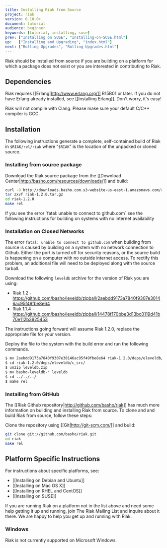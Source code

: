 ```yaml
---
title: Installing Riak from Source
project: riak
version: 0.10.0+
document: tutorial
audience: beginner
keywords: [tutorial, installing, suse]
prev: ["Installing on SUSE", "Installing-on-SUSE.html"]
up:   ["Installing and Upgrading", "index.html"]
next: ["Rolling Upgrades", "Rolling-Upgrades.html"]
---
```


Riak should be installed from source if you are building on a platform for which a package does not exist or you are interested in contributing to Riak.

## Dependencies
Riak requires [[Erlang|http://www.erlang.org/]] R15B01 or later. If you do not have Erlang already installed, see [[Installing Erlang]]. Don't worry, it's easy!

<div class='note'>Riak will not compile with Clang. Please make sure your default C/C++ compiler is GCC.</div>

## Installation
The following instructions generate a complete, self-contained build of Riak in `$RIAK/rel/riak` where “`$RIAK`” is the location of the unpacked or cloned source.

### Installing from source package
Download the Riak source package from the [[Download Center|http://basho.com/resources/downloads/]] and build:

```bash
curl -O http://downloads.basho.com.s3-website-us-east-1.amazonaws.com/riak/CURRENT/riak-1.2.0.tar.gz
tar zxvf riak-1.2.0.tar.gz
cd riak-1.2.0
make rel
```

<div class='note'> If you see the error `fatal: unable to connect to github.com` see the following instructions for building on systems with no internet availability </div>

### Installation on Closed Networks
The error `fatal: unable to connect to github.com` when building from source is caused by building on a system with no network connection to Github. Either the port is turned off for security reasons, or the source build is happening on a computer with no outside internet access.  To rectify this problem, an additional file will need to be deployed along with the source tarball.

Download the following `leveldb` archive for the version of Riak you are using:

  * Riak 1.2   - https://github.com/basho/leveldb/zipball/2aebdd9173a7840f9307e30146ac95f49fbe8e64
  * Riak 1.1.4 - https://github.com/basho/leveldb/zipball/14478f170bbe3d13bc0119d41b70e112b3925453

The instructions going forward will assume Riak 1.2.0, replace the appropriate file for your version.

Deploy the file to the system with the build error and run the following commands.

```bash
$ mv 2aebdd9173a7840f9307e30146ac95f49fbe8e64 riak-1.2.0/deps/eleveldb/c_src/leveldb.zip
$ cd riak-1.2.0/deps/eleveldb/c_src/
$ unzip leveldb.zip
$ mv basho-leveldb-* leveldb
$ cd ../../../
$ make rel
```

### Installing from GitHub
The [[Riak Github repository|http://github.com/basho/riak]] has much more information on building and installing Riak from source. To clone and and build Riak from source, follow these steps:

Clone the repository using [[Git|http://git-scm.com/]] and build:

```bash
git clone git://github.com/basho/riak.git
cd riak
make rel
```

## Platform Specific Instructions
For instructions about specific platforms, see:

  * [[Installing on Debian and Ubuntu]]
  * [[Installing on Mac OS X]]
  * [[Installing on RHEL and CentOS]]
  * [[Installing on SUSE]]

If you are running Riak on a platform not in the list above and need some help getting it up and running, join The Riak Mailing List and inquire about it there. We are happy to help you get up and running with Riak.

### Windows
Riak is not currently supported on Microsoft Windows.

